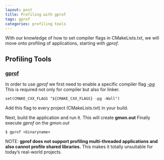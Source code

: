 ```yaml
---
layout: post
title: Profiling with gprof
tags: gprof
categories: profiling tools
---
```


With our knowledge of how to set compiler flags in CMakeLists.txt,
we will move onto profiling of applications, starting with *gprof*.

## Profiling Tools

### [gprof](https://gernotklingler.com/blog/gprof-valgrind-gperftools-evaluation-tools-application-level-cpu-profiling-linux/)

In order to use *gprof* we first need to enable a specific compiler flag *[-pg](https://gcc.gnu.org/onlinedocs/gcc/Instrumentation-Options.html#Instrumentation-Options)*
This is required not only for compiler but also for linker.

```
set(CMAKE_CXX_FLAGS "${CMAKE_CXX_FLAGS} -pg -Wall")
```

Add this flag to every project (CMakeLists.txt) in your build.

Next, build the application and run it. This will create **gmon.out**
Finally execute *gprof* on the *gmon.out*

```
$ gprof <binaryname>
```

NOTE: **gprof does not support profiling multi-threaded applications and also cannot profile shared libraries.**
This makes it totally unsuitable for today’s real-world projects.
